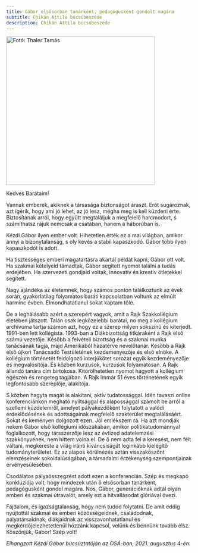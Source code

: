 ```yaml
---
title: Gábor elsősorban tanárként, pedagógusként gondolt magára
subtitle: Chikán Attila búcsúbeszéde
description: Chikán Attila búcsúbeszéde
---
```


<img src="https://upload.wikimedia.org/wikipedia/commons/c/c7/ChikanAttilaFotoThalerTamas.JPG" alt="Fotó: Thaler Tamás" width="400"/>

Kedves Barátaim!

Vannak emberek, akiknek a társasága biztonságot áraszt. Erőt sugároznak, azt ígérik, hogy ami jó lehet, az jó lesz, mégha meg is kell küzdeni érte. Biztosítanak arról, hogy együtt megtaláljuk a megfelelő harcmodort, s számíthatsz rájuk nemcsak a csatában, hanem a háborúban is.

Kézdi Gábor ilyen ember volt. Hihetetlen érték ez a mai világban, amikor annyi a bizonytalanság, s oly kevés a stabil kapaszkodó. Gábor több ilyen kapaszkodót is adott.

Ha tisztességes emberi magatartásra akartál példát kapni, Gábor ott volt. Ha szakmai kételyeid támadtak, Gábor segített nyomot találni a tudás erdejében. Ha szervezeti gondjaid voltak, innovatív és kreatív ötletekkel segített.

Nagy ajándéka az életemnek, hogy számos ponton találkoztunk az évek során, gyakorlatilag folyamatos baráti kapcsolatban voltunk az elmúlt harminc évben. Elmondhatatlanul sokat kaptam tőle.

De a leghálásabb azért a szerepért vagyok, amit a Rajk Szakkollégium életében játszott. Talán csak legközelebbi barátai, no meg a kollégium archivuma tartja számon azt, hogy ez a szerep milyen sokszínű és kiterjedt. 1991-ben lett kollégista. 1993-ban a Diákbizottság titkáraként a Rajk első számú vezetője. Később a felvételi bizottság és a szakmai munka tanácsának tagja, majd Amerikából hazatérve nevelőtanár. Később a Rajk első újkori Tanácsadó Testületének kezdeményezője és első elnöke. A kollégium történetét feldolgozó interjúkötet sorozat egyik kezdeményezője és megvalósítója. És közben kurzusok, kurzusok folyamatosan. A Rajk állandó tanára cím birtokosa. Kitörölhetetlen nyomot hagyott a kollégium egészén és rengeteg tagjában. A Rajk immár 51 éves történetének egyik legfontosabb szereplője, alakítója.

S közben hagyta magát is alakítani, aktív tudatossággal. Idén tavaszi online konferenciánkon megható nyíltsággal és alapossággal számolt be arról a szellemi küzdelemről, amelyet pályakezdőként folytatott a valódi érdeklődésének és adottságainak megfelelő szakterület megtalálásáért. Sokat és keményen dolgozott ezen. Jól emlékszem rá. Ha azt mondják nekem Gábor első kollégiumi időszakában, amikor politikatudománnyal foglalkozott, hogy társszerzője lesz az évtized adatelemzési szakkönyvének, nem hittem volna el. De ő nem adta fel a keresést, nem félt váltani, megkereste a világ iránti kíváncsiságát leginkább kielégítő tudományterületet. Ez az alapos körülnézés aztán visszaköszönt elemzéseinek sokoldalúságában, a társadalmi érzékenység szempontjainak érvényesülésében.

Csodálatos pályaösszegzést adott ezen a konferencián. Szép és megkapó konklúziója volt, hogy mindezek után ő elsősorban tanárként, pedagógusként gondol magára. Nos, Gábor, generációknak adtál olyan emberi és szakmai útravalót, amely ezt a hitvallásodat glóriával övezi.

Fájdalom, és igazságtalanság, hogy nem tudod folytatni. De amit eddig nyújtottál szakmai és emberi közösségeidnek, családodnak, pályatársaidnak, diákjaidnak az visszavonhatatlanul és megkérdőjelezhetetlenül hozzánk kapcsol, velünk és bennünk tovább élsz.
Köszönjük, Gábor! Szép volt!

*Elhangzott Kézdi Gábor búcsúztatóján az OSÁ-ban, 2021. augusztus 4-én.*

